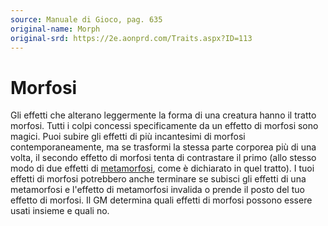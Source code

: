 ```yaml
---
source: Manuale di Gioco, pag. 635
original-name: Morph
original-srd: https://2e.aonprd.com/Traits.aspx?ID=113
---
```


# Morfosi

Gli effetti che alterano leggermente la forma di una creatura hanno il tratto
morfosi. Tutti i colpi concessi specificamente da un effetto di morfosi sono
magici. Puoi subire gli effetti di più incantesimi di morfosi
contemporaneamente, ma se trasformi la stessa parte corporea più di una volta,
il secondo effetto di morfosi tenta di contrastare il primo (allo stesso modo di
due effetti di [metamorfosi](/tratti/metamorfosi), come è dichiarato in quel
tratto). I tuoi effetti di morfosi potrebbero anche terminare se subisci gli
effetti di una metamorfosi e l'effetto di metamorfosi invalida o prende il posto
del tuo effetto di morfosi. Il GM determina quali effetti di morfosi possono
essere usati insieme e quali no.
